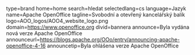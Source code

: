 type=brand
home=home
search=hledat
selectedlang=cs
language=Jazyk
name=Apache OpenOffice
tagline=Svobodní a otevřený kancelářský balík
logo=AOO_logos/AOO4_website_logo.png
domain=https://www.openoffice.org
divid=bannera
announce=Byla vydána nová verze Apache OpenOffice
announceurl=https://blogs.apache.org/OOo/entry/announcing-apache-openoffice-4-16
announcetip=Byla ohlášena verze Apache OpenOffice
~~~~~~
